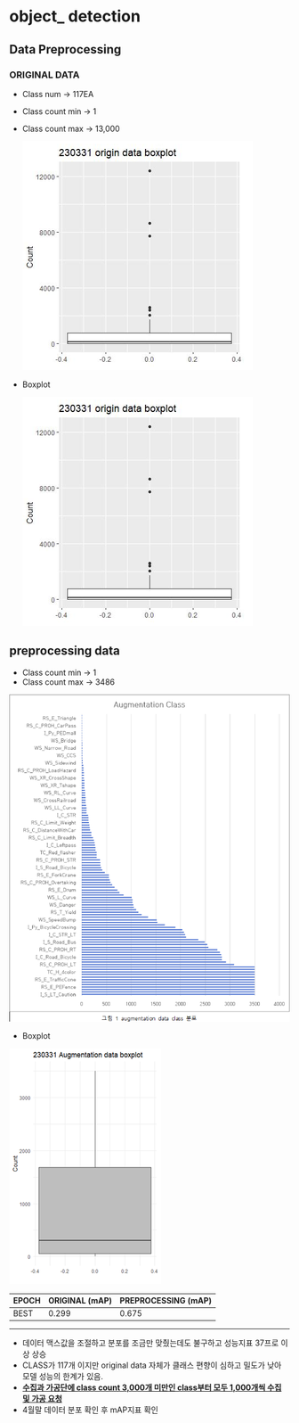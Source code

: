 # object_ detection

## Data Preprocessing

### ORIGINAL DATA

- Class num -> 117EA

- Class count min -> 1

- Class count max -> 13,000

    ![original_class](https://github.com/Ztrillion/object_detection/blob/master/plots/original_boxplot.png)

- Boxplot

  ![original_boxplot](https://github.com/Ztrillion/object_detection/blob/master/plots/original_boxplot.png)



## preprocessing data

- Class count min -> 1
- Class count max -> 3486

![prep_class](https://github.com/Ztrillion/object_detection/blob/master/plots/prep_class.png)

- Boxplot

![prep_boxplot](https://github.com/Ztrillion/object_detection/blob/master/plots/prep_boxplot.png)

| EPOCH | ORIGINAL (mAP) | PREPROCESSING (mAP) |
| ----- | -------------- | ------------------- |
| BEST  | 0.299          | 0.675               |

---

- 데이터 맥스값을 조절하고 분포를 조금만 맞췄는데도 불구하고 성능지표 37프로 이상 상승
- CLASS가 117개 이지만 original data 자체가 클래스 편향이 심하고 밀도가 낮아 모델 성능의 한계가 있음. 
- **<u>수집과 가공단에 class count 3,000개 미만인 class부터 모두 1,000개씩 수집 및 가공 요청</u>**
- 4월말 데이터 분포 확인 후 mAP지표 확인
